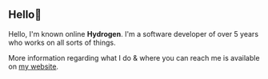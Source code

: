 ## Hello👋
Hello, I'm known online **Hydrogen**. I'm a software developer of over 5 years who works on all sorts of things.

More information regarding what I do & where you can reach me is available on [my website](https://thehydrogen.xyz).

